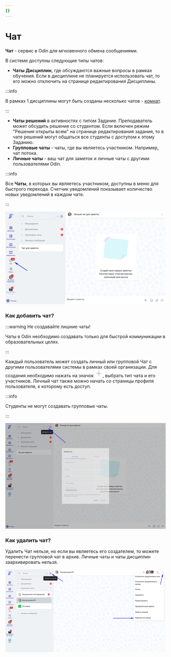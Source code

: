 ```yaml
---
{}
---
```


# Чат

**Чат** - сервис в Odin  для мгновенного обмена сообщениями.

В системе доступны следующие типы чатов:

* **Чаты  Дисциплин**, где обсуждаются важные вопросы в рамках обучения.  Если в дисциплине не планируется использовать чат, то его можно отключить на странице редактирования Дисциплины.

:::info

В рамках 1 дисциплины могут быть созданы несколько чатов - [комнат](komnata-discipliny.md).

:::

* **Чаты решений** в активностях с типом Задание. Преподаватель может обсудить решение со студентом. Если включен режим "Решения открыты всем" на странице редактирования задания, то в чате  решений могут общаться все студенты с доступом к этому Заданию.
* **Групповые чаты** - чаты, где вы являетесь участником. Например, чат потока.
* **Личные чаты** - ваш чат для заметок и личные чаты с другими пользователями Odin.

:::info

Все  **Чаты**, в которых вы являетесь участником, доступны в меню для быстрого перехода. Счетчик уведомлений показывает количество новых уведомлений в каждом чате.

:::

![](<../../.gitbook/assets/image (220).png>)

### Как добавить чат?

:::warning
Не создавайте лишние чаты!

Чаты в Odin необходимо создавать только для быстрой коммуникации в образовательных целях.

:::

Каждый пользователь может создать личный или групповой Чат с другими пользователями системы в рамках своей организации. Для создания необходимо нажать  на значок  ![](<../../.gitbook/assets/image (23) (2) (1).png>), выбрать тип чата и его участников. Личный чат также можно начать со страницы профиля пользователя, к которому есть доступ.

:::info

Студенты не могут создавать групповые чаты.

:::

![](<../../.gitbook/assets/image (221).png>)

### Как удалить чат?

Удалить Чат нельзя, но если вы являетесь его создателем, то можете перенести групповой чат в архив. Личные  чаты и чаты дисциплин заархивировать нельзя.

![](<../../.gitbook/assets/image (222).png>)